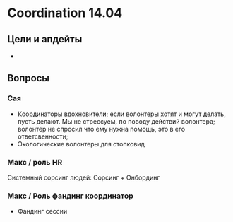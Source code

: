 # Coordination 14.04

## Цели и апдейты

* 
## Вопросы

### Сая

* Координаторы вдохновители; если волонтеры хотят и могут делать, пусть делают.                      Мы не стрессуем, по поводу действий волонтера; волонтёр не спросил что ему нужна помощь, это в его ответсвенности; 
* Экологические волонтеры для стопковид

### Макс / роль HR

Системный сорсинг людей: Сорсинг + Онбординг

### Макс / Роль фандинг координатор

+ Фандинг сессии

